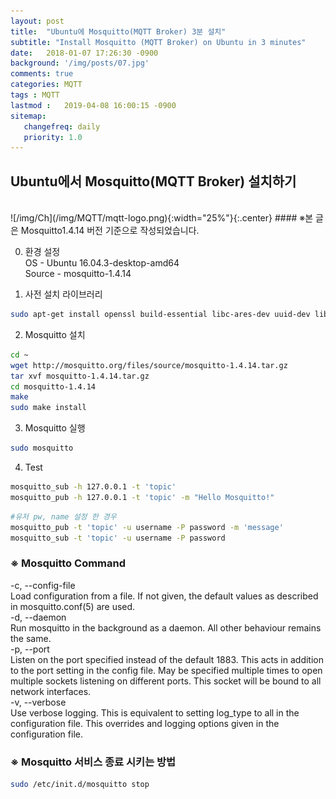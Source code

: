 ```yaml
---
layout: post
title:  "Ubuntu에 Mosquitto(MQTT Broker) 3분 설치"
subtitle: "Install Mosquitto (MQTT Broker) on Ubuntu in 3 minutes"
date:   2018-01-07 17:26:30 -0900
background: '/img/posts/07.jpg'
comments: true
categories: MQTT
tags : MQTT
lastmod :   2019-04-08 16:00:15 -0900
sitemap:
   changefreq: daily
   priority: 1.0
---
```

<style>
.center {
    display: block;
    margin: auto;
}
</style>

## Ubuntu에서 Mosquitto(MQTT Broker) 설치하기  
<br>
![/img/Ch](/img/MQTT/mqtt-logo.png){:width="25%"}{:.center}
#### ※본 글은 Mosquitto1.4.14 버전 기준으로 작성되었습니다.

0. 환경 설정  
OS - Ubuntu 16.04.3-desktop-amd64  
Source - mosquitto-1.4.14

1. 사전 설치 라이브러리
```bash
sudo apt-get install openssl build-essential libc-ares-dev uuid-dev libssl-dev libcurl4-openssl-dev libmysqlclient-dev
```

2. Mosquitto 설치
```bash
cd ~ 
wget http://mosquitto.org/files/source/mosquitto-1.4.14.tar.gz
tar xvf mosquitto-1.4.14.tar.gz
cd mosquitto-1.4.14 
make 
sudo make install
```

3. Mosquitto 실행
```bash
sudo mosquitto
```

4. Test
```bash
mosquitto_sub -h 127.0.0.1 -t 'topic'
mosquitto_pub -h 127.0.0.1 -t 'topic' -m "Hello Mosquitto!"
```
```bash
#유저 pw, name 설정 한 경우
mosquitto_pub -t 'topic' -u username -P password -m 'message' 
mosquitto_sub -t 'topic' -u username -P password
```

### ※ Mosquitto Command
-c, --config-file  
Load configuration from a file. If not given, the default values as described in mosquitto.conf(5) are used.  
-d, --daemon  
Run mosquitto in the background as a daemon. All other behaviour remains the same.  
-p, --port  
Listen on the port specified instead of the default 1883. This acts in addition to the port setting in the config file. May be specified multiple times to open multiple sockets listening on different ports. This socket will be bound to all network interfaces.  
-v, --verbose  
Use verbose logging. This is equivalent to setting log_type to all in the configuration file. This overrides and logging options given in the configuration file.  

### ※ Mosquitto 서비스 종료 시키는 방법
```bash
sudo /etc/init.d/mosquitto stop
```

